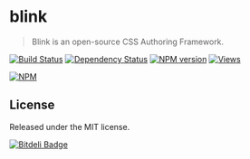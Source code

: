 # blink

> Blink is an open-source CSS Authoring Framework.

[![Build Status][]](http://travis-ci.org/jedmao/blink)
[![Dependency Status][]](https://gemnasium.com/jedmao/blink)
[![NPM version][]](http://badge.fury.io/js/blink)
[![Views][]](https://sourcegraph.com/github.com/jedmao/blink)

[![NPM](https://nodei.co/npm/blink.png?downloads=true)](https://nodei.co/npm/blink/)


## License

Released under the MIT license.

[![Bitdeli Badge](https://d2weczhvl823v0.cloudfront.net/jedmao/blink/trend.png)](https://bitdeli.com/free "Bitdeli Badge")



[Build Status]: https://secure.travis-ci.org/jedmao/blink.png?branch=master
[Dependency Status]: https://gemnasium.com/jedmao/blink.png
[NPM version]: https://badge.fury.io/js/blink.png
[Views]: https://sourcegraph.com/api/repos/github.com/jedmao/blink/counters/views-24h.png
